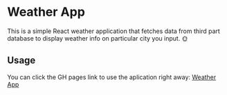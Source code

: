 
# Weather App
This is a simple React weather application that fetches data from third part database to display weather info on particular city you input. 🌞

## Usage
You can click the GH pages link to use the aplication right away: [Weather App](https://zucek20.github.io/weather-app/)
